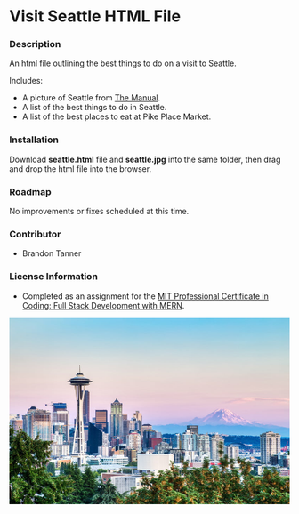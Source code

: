 # Visit Seattle HTML File

### Description

An html file outlining the best things to do on a visit to Seattle.

Includes:

- A picture of Seattle from [The Manual](https://www.themanual.com/travel/seattle-travel-guide/).
- A list of the best things to do in Seattle.
- A list of the best places to eat at Pike Place Market.

### Installation

Download **seattle.html** file and **seattle.jpg** into the same folder, then drag and drop the html file into the browser.

### Roadmap

No improvements or fixes scheduled at this time.

### Contributor

- Brandon Tanner

### License Information
- Completed as an assignment for the [MIT Professional Certificate in Coding: Full Stack Development with MERN](https://executive-ed.xpro.mit.edu/professional-certificate-coding?utm_source=Google&utm_medium=c&utm_term=mit%20coding&utm_location=1027726&utm_campaign=B-365D_US_GG_SE_PCC_Brand&utm_content=MIT-Coding___School_Duration&gclid=Cj0KCQiAweaNBhDEARIsAJ5hwbe5iGViYiDsRYlBGKAHHLbH-GiiJ16dKOBbV7tvosiu9UTfbS7tAygaAkW1EALw_wcB).

![Amazing view of Seattle and Mt. Rainier](seattle.jpg)
